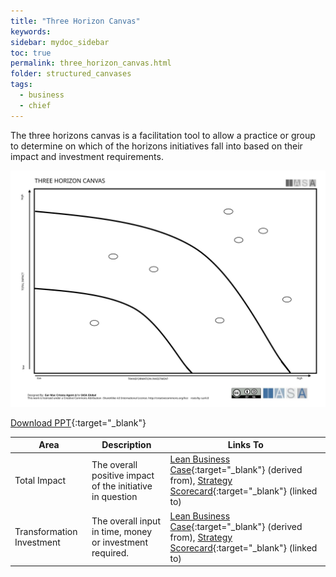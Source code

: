 ```yaml
---
title: "Three Horizon Canvas"
keywords: 
sidebar: mydoc_sidebar
toc: true
permalink: three_horizon_canvas.html
folder: structured_canvases
tags: 
  - business
  - chief
---
```


The three horizons canvas is a facilitation tool to allow a practice or group to determine on which of the horizons initiatives fall into based on their impact and investment requirements.

![image001](media/three_horizon_canvas001.svg)

[Download PPT](media/ppt/three_horizon_canvas.ppt){:target="_blank"}

| Area                      | Description                                               | Links To                                                                                                                                                            |
| ------------------------- | --------------------------------------------------------- | ------------------------------------------------------------------------------------------------------------------------------------------------------------------- |
| Total Impact              | The overall positive impact of the initiative in question | [Lean Business Case](business_case_nabc_card.md){:target="_blank"} (derived from), [Strategy Scorecard](strategy_scorecard_canvas.md){:target="_blank"} (linked to) |
| Transformation Investment | The overall input in time, money or investment required.  | [Lean Business Case](business_case_nabc_card.md){:target="_blank"} (derived from), [Strategy Scorecard](strategy_scorecard_canvas.md){:target="_blank"} (linked to) |